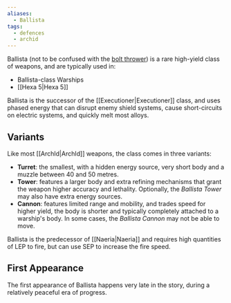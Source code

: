 ```yaml
---
aliases:
  - Ballista
tags:
  - defences
  - archid
---
```

Ballista (not to be confused with the [bolt thrower](https://en.wikipedia.org/wiki/Ballista)) is a rare high-yield class of weapons, and are typically used in:
- Ballista-class Warships
- [[Hexa 5|Hexa 5]]

Ballista is the successor of the [[Executioner|Executioner]] class, and uses phased energy that can disrupt enemy shield systems, cause short-circuits on electric systems, and quickly melt most alloys.

## Variants
Like most [[ArchId|ArchId]] weapons, the class comes in three variants:

- **Turret**: the smallest, with a hidden energy source, very short body and a muzzle between 40 and 50 metres.
- **Tower**: features a larger body and extra refining mechanisms that grant the weapon higher accuracy and lethality. Optionally, the *Ballista Tower* may also have extra energy sources.
- **Cannon**: features limited range and mobility, and trades speed for higher yield, the body is shorter and typically completely attached to a warship's body. In some cases, the *Ballista Cannon* may not be able to move.

Ballista is the predecessor of [[Naeria|Naeria]] and requires high quantities of LEP to fire, but can use SEP to increase the fire speed.

## First Appearance
The first appearance of Ballista happens very late in the story, during a relatively peaceful era of progress.